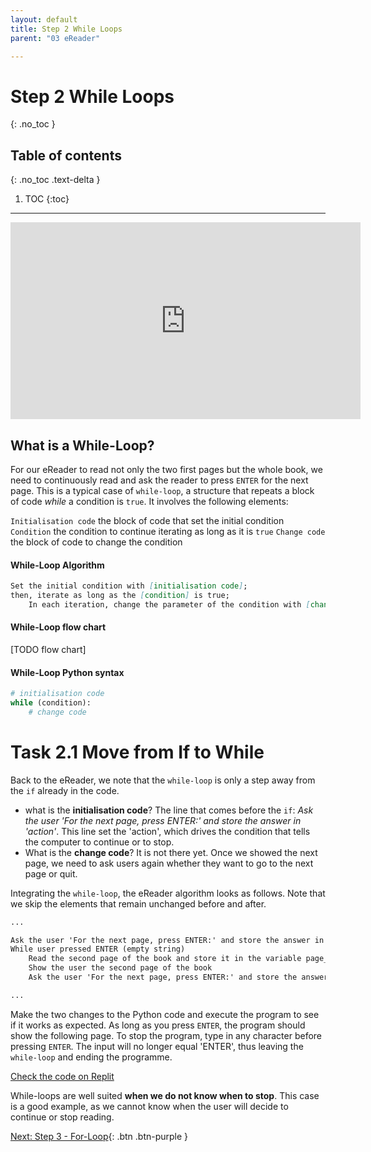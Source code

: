 ```yaml
---
layout: default
title: Step 2 While Loops
parent: "03 eReader"

---
```


# Step 2 While Loops
{: .no_toc }

## Table of contents
{: .no_toc .text-delta }

1. TOC
{:toc}

---

<iframe width="560" height="315" src="https://www.youtube-nocookie.com/embed/a5vXt4xudO0" frameborder="0" allow="accelerometer; autoplay; clipboard-write; encrypted-media; gyroscope; picture-in-picture" allowfullscreen></iframe>

## What is a While-Loop?

For our eReader to read not only the two first pages but the whole book, we need to continuously read and ask the reader to press `ENTER` for the next page. This is a typical case of `while-loop`, a structure that repeats a block of code _while_ a condition is `true`. It involves the following elements:

`Initialisation code` the block of code that set the initial condition
`Condition` the condition to continue iterating as long as it is `true`
`Change code` the block of code to change the condition


#### While-Loop Algorithm

```markdown
Set the initial condition with [initialisation code];
then, iterate as long as the [condition] is true;
    In each iteration, change the parameter of the condition with [change code]
```

#### While-Loop flow chart

[TODO flow chart]


#### While-Loop Python syntax

```python
# initialisation code
while (condition):
    # change code
```


# Task 2.1 Move from If to While

Back to the eReader, we note that the `while-loop` is only a step away from the `if` already in the code.

* what is the **initialisation code**? The line that comes before the `if`: _Ask the user 'For the next page, press ENTER:' and store the answer in 'action'_. This line set the 'action', which drives the condition that tells the computer to continue or to stop.
* What is the **change code**? It is not there yet. Once we showed the next page, we need to ask users again whether they want to go to the next page or quit.

Integrating the `while-loop`, the eReader algorithm looks as follows. Note that we skip the elements that remain unchanged before and after. 

```markdown
...

Ask the user 'For the next page, press ENTER:' and store the answer in 'action'
While user pressed ENTER (empty string)
    Read the second page of the book and store it in the variable page_content
    Show the user the second page of the book
    Ask the user 'For the next page, press ENTER:' and store the answer in 'action'

...
```

Make the two changes to the Python code and execute the program to see if it works as expected. As long as you press `ENTER`, the program should show the following page. To stop the program, type in any character before pressing `ENTER`. The input will no longer equal 'ENTER', thus leaving the `while-loop` and ending the programme.

[Check the code on Replit](https://repl.it/@IO1075/03-ereader-step2-1)

While-loops are well suited **when we do not know when to stop**. This case is a good example, as we cannot know when the user will decide to continue or stop reading.


[Next: Step 3 - For-Loop]({{site.baseurl}}/assignments/03-ereader/step3){: .btn .btn-purple }